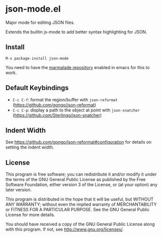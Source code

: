 json-mode.el
====

Major mode for editing JSON files.

Extends the builtin js-mode to add better syntax highlighting for JSON.

Install
----

```
M-x package-install json-mode
```

You need to have the [marmalade repository](https://marmalade-repo.org/) enabled in emacs for this to work.

Default Keybindings
----

- `C-c C-f`: format the region/buffer with `json-reformat` (<https://github.com/gongo/json-reformat>)
- `C-c C-p`: display a path to the object at point with `json-snatcher` (<https://github.com/Sterlingg/json-snatcher>)

Indent Width
----

See <https://github.com/gongo/json-reformat#configuration> for details on setting the indent width.

License
----

This program is free software; you can redistribute it and/or modify it under the terms of the GNU General Public License as published by the Free Software Foundation, either version 3 of the License, or (at your option) any later version.

This program is distributed in the hope that it will be useful, but WITHOUT ANY WARRANTY; without even the implied warranty of MERCHANTABILITY or FITNESS FOR A PARTICULAR PURPOSE. See the GNU General Public License for more details.

You should have received a copy of the GNU General Public License along with this program. If not, see <http://www.gnu.org/licenses/>.
